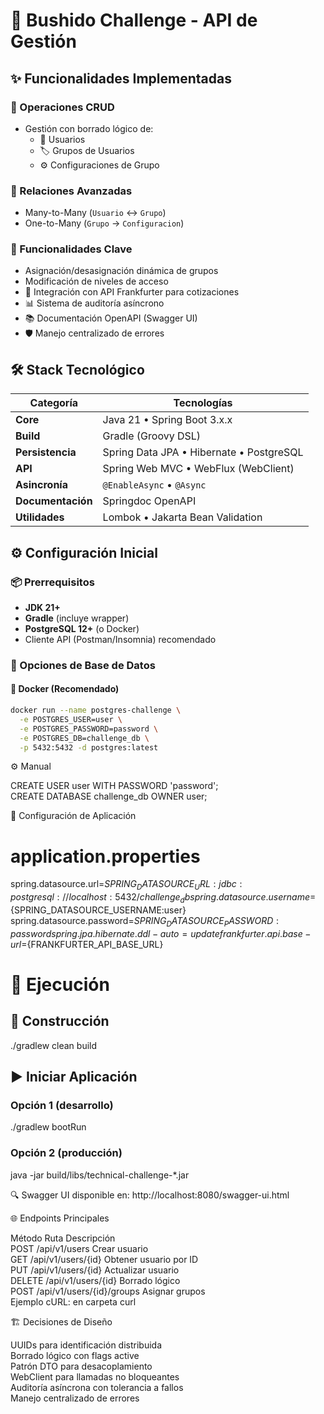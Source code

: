 # 🏯 Bushido Challenge - API de Gestión

## ✨ Funcionalidades Implementadas

### 🔄 Operaciones CRUD
- Gestión con borrado lógico de:
  - 👥 Usuarios
  - 🏷️ Grupos de Usuarios
  - ⚙️ Configuraciones de Grupo

### 🔗 Relaciones Avanzadas
- Many-to-Many (`Usuario` ↔ `Grupo`)
- One-to-Many (`Grupo` → `Configuracion`)

### 🎯 Funcionalidades Clave
- Asignación/desasignación dinámica de grupos
- Modificación de niveles de acceso
- 💱 Integración con API Frankfurter para cotizaciones
- 📊 Sistema de auditoría asíncrono
- 📚 Documentación OpenAPI (Swagger UI)
- 🛡️ Manejo centralizado de errores

## 🛠️ Stack Tecnológico

| Categoría         | Tecnologías                                                                 |
|-------------------|-----------------------------------------------------------------------------|
| **Core**          | Java 21 • Spring Boot 3.x.x                                                 |
| **Build**         | Gradle (Groovy DSL)                                                         |
| **Persistencia**  | Spring Data JPA • Hibernate • PostgreSQL                                    |
| **API**           | Spring Web MVC • WebFlux (WebClient)                                        |
| **Asincronía**    | `@EnableAsync` • `@Async`                                                   |
| **Documentación** | Springdoc OpenAPI                                                           |
| **Utilidades**    | Lombok • Jakarta Bean Validation                                            |

## ⚙️ Configuración Inicial

### 📦 Prerrequisitos
- **JDK 21+**
- **Gradle** (incluye wrapper)
- **PostgreSQL 12+** (o Docker)
- Cliente API (Postman/Insomnia) recomendado

### 🐘 Opciones de Base de Datos

#### 🔵 Docker (Recomendado)
```bash
docker run --name postgres-challenge \
  -e POSTGRES_USER=user \
  -e POSTGRES_PASSWORD=password \
  -e POSTGRES_DB=challenge_db \
  -p 5432:5432 -d postgres:latest
```

⚙️ Manual

CREATE USER user WITH PASSWORD 'password';  <br>
CREATE DATABASE challenge_db OWNER user;

🔧 Configuración de Aplicación

# application.properties
spring.datasource.url=${SPRING_DATASOURCE_URL:jdbc:postgresql://localhost:5432/challenge_db}
spring.datasource.username=${SPRING_DATASOURCE_USERNAME:user}
spring.datasource.password=${SPRING_DATASOURCE_PASSWORD:password}
spring.jpa.hibernate.ddl-auto=update
frankfurter.api.base-url=${FRANKFURTER_API_BASE_URL}

# 🚀 Ejecución

## 🔨 Construcción
./gradlew clean build

## ▶️ Iniciar Aplicación
### Opción 1 (desarrollo)
./gradlew bootRun

### Opción 2 (producción)
java -jar build/libs/technical-challenge-*.jar

🔍 Swagger UI disponible en: http://localhost:8080/swagger-ui.html

🌐 Endpoints Principales

Método	                  Ruta	                      Descripción  <br>
POST	                    /api/v1/users	              Crear usuario <br>
GET	                      /api/v1/users/{id}	        Obtener usuario por ID  <br>
PUT	                      /api/v1/users/{id}	        Actualizar usuario  <br>
DELETE	                  /api/v1/users/{id}	        Borrado lógico <br>
POST	                    /api/v1/users/{id}/groups	  Asignar grupos <br>
Ejemplo cURL: en carpeta curl

🏗️ Decisiones de Diseño  <br>

UUIDs para identificación distribuida  <br>
Borrado lógico con flags active <br>
Patrón DTO para desacoplamiento <br>
WebClient para llamadas no bloqueantes <br>
Auditoría asíncrona con tolerancia a fallos <br>
Manejo centralizado de errores
